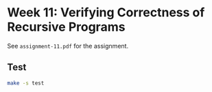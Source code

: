 # Week 11: Verifying Correctness of Recursive Programs

See `assignment-11.pdf` for the assignment.

## Test
```bash
make -s test
```
